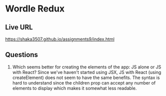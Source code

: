 # Wordle Redux 

## Live URL
https://shaka3507.github.io/assignments9/index.html


## Questions
1. Which seems better for creating the elements of the app: JS alone or JS with React?
Since we've haven't started using JSX, JS with React (using createElement) does not seem to have the same benefits. The syntax is hard to understand since the children prop can accept any number of elements to display which makes it somewhat less readable.
